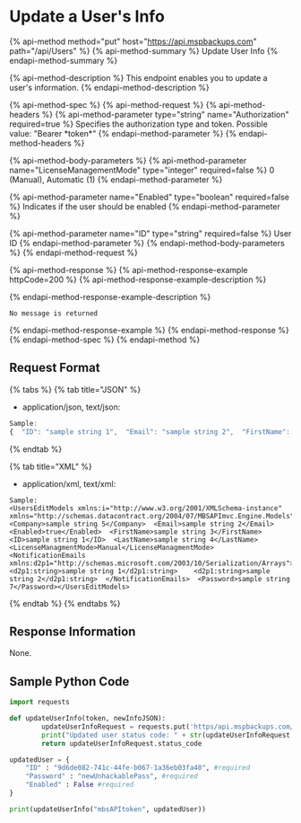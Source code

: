 # Update a User's Info

{% api-method method="put" host="https://api.mspbackups.com" path="/api/Users" %}
{% api-method-summary %}
Update User Info
{% endapi-method-summary %}

{% api-method-description %}
This endpoint enables you to update a user's information.
{% endapi-method-description %}

{% api-method-spec %}
{% api-method-request %}
{% api-method-headers %}
{% api-method-parameter type="string" name="Authorization" required=true %}
Specifies the authorization type and token. Possible value: "Bearer \*token\*"
{% endapi-method-parameter %}
{% endapi-method-headers %}

{% api-method-body-parameters %}
{% api-method-parameter name="LicenseManagementMode" type="integer" required=false %}
0 \(Manual\), Automatic \(1\)
{% endapi-method-parameter %}

{% api-method-parameter name="Enabled" type="boolean" required=false %}
Indicates if the user should be enabled
{% endapi-method-parameter %}

{% api-method-parameter name="ID" type="string" required=false %}
User ID
{% endapi-method-parameter %}
{% endapi-method-body-parameters %}
{% endapi-method-request %}

{% api-method-response %}
{% api-method-response-example httpCode=200 %}
{% api-method-response-example-description %}

{% endapi-method-response-example-description %}

```text
No message is returned
```
{% endapi-method-response-example %}
{% endapi-method-response %}
{% endapi-method-spec %}
{% endapi-method %}

## Request Format

{% tabs %}
{% tab title="JSON" %}
* application/json, text/json:

```javascript
Sample:
{  "ID": "sample string 1",  "Email": "sample string 2",  "FirstName": "sample string 3",  "LastName": "sample string 4",  "NotificationEmails": [    "sample string 1",    "sample string 2"  ],  "Company": "sample string 5",  "Enabled": true,  "Password": "sample string 7",  "LicenseManagmentMode": 0}
```
{% endtab %}

{% tab title="XML" %}
* application/xml, text/xml:

```markup
Sample:
<UsersEditModels xmlns:i="http://www.w3.org/2001/XMLSchema-instance" xmlns="http://schemas.datacontract.org/2004/07/MBSAPImvc.Engine.Models">  <Company>sample string 5</Company>  <Email>sample string 2</Email>  <Enabled>true</Enabled>  <FirstName>sample string 3</FirstName>  <ID>sample string 1</ID>  <LastName>sample string 4</LastName>  <LicenseManagmentMode>Manual</LicenseManagmentMode>  <NotificationEmails xmlns:d2p1="http://schemas.microsoft.com/2003/10/Serialization/Arrays">    <d2p1:string>sample string 1</d2p1:string>    <d2p1:string>sample string 2</d2p1:string>  </NotificationEmails>  <Password>sample string 7</Password></UsersEditModels>
```
{% endtab %}
{% endtabs %}

## Response Information

None.

## Sample Python Code

```python
import requests

def updateUserInfo(token, newInfoJSON):
        updateUserInfoRequest = requests.put('https/api.mspbackups.com/api/Users', headers = {"Authorization": "Bearer " + token}, json = newInfoJSON)
        print("Updated user status code: " + str(updateUserInfoRequest.status_code) + "\n")
        return updateUserInfoRequest.status_code

updatedUser = {
    "ID" : "9d6de082-741c-44fe-b067-1a36eb03fa40", #required
    "Password" : "newUnhackablePass", #required
    "Enabled" : False #required
}

print(updateUserInfo("mbsAPItoken", updatedUser))
```


